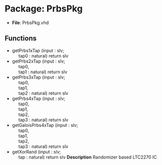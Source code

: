 # Package: PrbsPkg

- **File**: PrbsPkg.vhd
## Functions
- getPrbs1xTap <font id="function_arguments">(input : slv;<br><span style="padding-left:20px"> tap0 : natural) </font> <font id="function_return">return slv </font>
- getPrbs2xTap <font id="function_arguments">(input : slv;<br><span style="padding-left:20px"> tap0,<br><span style="padding-left:20px"> tap1 : natural) </font> <font id="function_return">return slv </font>
- getPrbs3xTap <font id="function_arguments">(input : slv;<br><span style="padding-left:20px"> tap0,<br><span style="padding-left:20px"> tap1,<br><span style="padding-left:20px"> tap2 : natural) </font> <font id="function_return">return slv </font>
- getPrbs4xTap <font id="function_arguments">(input : slv;<br><span style="padding-left:20px"> tap0,<br><span style="padding-left:20px"> tap1,<br><span style="padding-left:20px"> tap2,<br><span style="padding-left:20px"> tap3 : natural) </font> <font id="function_return">return slv </font>
- getGaloisPrbs4xTap <font id="function_arguments">(input : slv;<br><span style="padding-left:20px"> tap0,<br><span style="padding-left:20px"> tap1,<br><span style="padding-left:20px"> tap2,<br><span style="padding-left:20px"> tap3 : natural) </font> <font id="function_return">return slv </font>
- getXorRand <font id="function_arguments">(input : slv;<br><span style="padding-left:20px"> tap : natural) </font> <font id="function_return">return slv </font>
**Description**
Randomizer based LTC2270 IC
